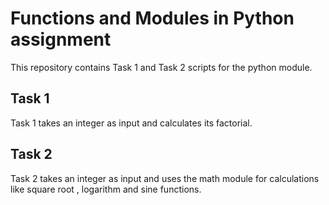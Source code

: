 # Functions and Modules in Python assignment

This repository contains Task 1 and Task 2 scripts for the python module.

## Task 1
Task 1 takes an integer as input and calculates its factorial.

## Task 2
Task 2 takes an integer as input and uses the math module for calculations like square root , logarithm and sine functions.

